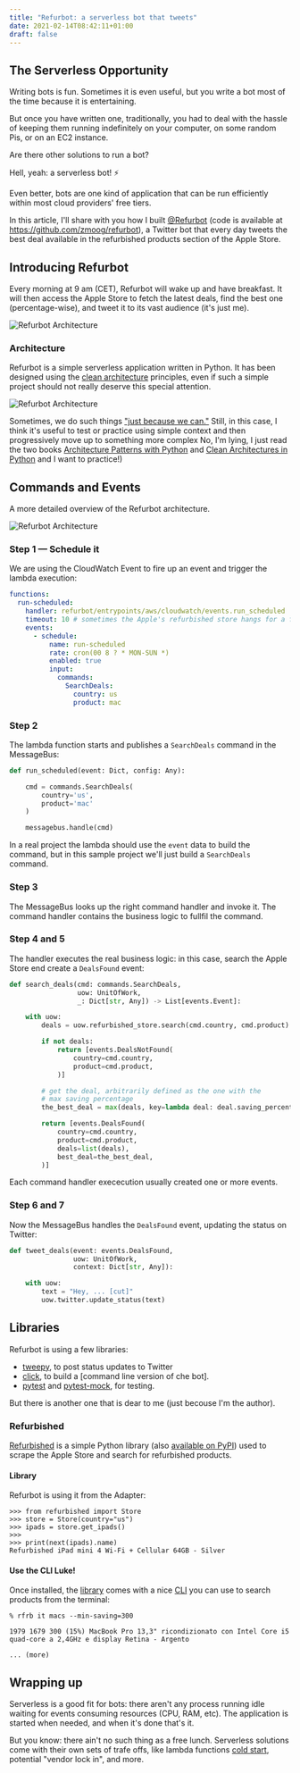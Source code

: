 ```yaml
---
title: "Refurbot: a serverless bot that tweets"
date: 2021-02-14T08:42:11+01:00
draft: false
---
```


## The Serverless Opportunity

Writing bots is fun. Sometimes it is even useful, but you write a bot most of the time because it is entertaining.

But once you have written one, traditionally, you had to deal with the hassle of keeping them running indefinitely on your computer, on some random Pis, or on an EC2 instance.

Are there other solutions to run a bot? 

Hell, yeah: a serverless bot! ⚡️

Even better, bots are one kind of application that can be run efficiently within most cloud providers' free tiers.

In this article, I'll share with you how I built [@Refurbot](https://twitter.com/refurbot) (code is available at https://github.com/zmoog/refurbot), a Twitter bot that every day tweets the best deal available in the refurbished products section of the Apple Store.


## Introducing Refurbot

Every morning at 9 am (CET), Refurbot will wake up and have breakfast. It will then access the Apple Store to fetch the latest deals, find the best one (percentage-wise), and tweet it to its vast audience (it's just me).

![Refurbot Architecture](/images/refurbot-tweet-screenshot.png)


### Architecture

Refurbot is a simple serverless application written in Python. It has been designed using the [clean architecture](https://blog.cleancoder.com/uncle-bob/2012/08/13/the-clean-architecture.html) principles, even if such a simple project should not really deserve this special attention.

![Refurbot Architecture](/images/refurbot-architecture-high-level.png)

Sometimes, we do such things ["just because we can."](https://www.youtube.com/watch?v=WlGIxof7w5I) Still, in this case, I think it's useful to test or practice using simple context and then progressively move up to something more complex No, I'm lying, I just read the two books [Architecture Patterns with Python](https://www.cosmicpython.com/book/preface.html) and [Clean Architectures in Python](http://www.pycabook.com) and I want to practice!)


## Commands and Events

A more detailed overview of the Refurbot architecture.

![Refurbot Architecture](/images/refurbot-architecture-detail.png)

### Step 1 — Schedule it

We are using the CloudWatch Event to fire up an event and trigger the lambda execution:

```yaml
functions:
  run-scheduled:
    handler: refurbot/entrypoints/aws/cloudwatch/events.run_scheduled
    timeout: 10 # sometimes the Apple's refurbished store hangs for a few seconds.
    events:
      - schedule:
          name: run-scheduled
          rate: cron(00 8 ? * MON-SUN *)
          enabled: true
          input:
            commands:
              SearchDeals:
                country: us
                product: mac
```

### Step 2

The lambda function starts and publishes a `SearchDeals` command in the MessageBus:

```python
def run_scheduled(event: Dict, config: Any):

    cmd = commands.SearchDeals(
        country='us',
        product='mac'
    )

    messagebus.handle(cmd)
```

In a real project the lambda should use the `event` data to build the command, but in this sample project we'll just build a `SearchDeals` command.

### Step 3

The MessageBus looks up the right command handler and invoke it. The command handler contains the business logic to fullfil the command.


### Step 4 and 5

The handler executes the real business logic: in this case, search the Apple Store end create a `DealsFound` event:

```python
def search_deals(cmd: commands.SearchDeals,
                 uow: UnitOfWork,
                 _: Dict[str, Any]) -> List[events.Event]:

    with uow:
        deals = uow.refurbished_store.search(cmd.country, cmd.product)

        if not deals:
            return [events.DealsNotFound(
                country=cmd.country,
                product=cmd.product,
            )]

        # get the deal, arbitrarily defined as the one with the
        # max saving percentage
        the_best_deal = max(deals, key=lambda deal: deal.saving_percentage)

        return [events.DealsFound(
            country=cmd.country,
            product=cmd.product,
            deals=list(deals),
            best_deal=the_best_deal,
        )]
```

Each command handler exececution usually created one or more events.

### Step 6 and 7

Now the MessageBus handles the `DealsFound` event, updating the status on Twitter:

```python
def tweet_deals(event: events.DealsFound,
                uow: UnitOfWork,
                context: Dict[str, Any]):

    with uow:
        text = "Hey, ... [cut]"
        uow.twitter.update_status(text)
```

## Libraries

Refurbot is using a few libraries:

 * [tweepy](https://www.tweepy.org), to post status updates to Twitter
 * [click](https://click.palletsprojects.com), to build a [command line version of che bot].
 * [pytest](http://pytest.org) and [pytest-mock](https://pypi.org/project/pytest-mock/), for testing.
 
But there is another one that is dear to me (just becouse I'm the author).

### Refurbished

[Refurbished](https://github.com/zmoog/refurbished/) is a simple Python library (also [available on PyPI](https://pypi.org/project/refurbished/)) used to scrape the Apple Store and search for refurbished products.

#### Library

Refurbot is using it from the Adapter:
```
>>> from refurbished import Store
>>> store = Store(country="us")
>>> ipads = store.get_ipads()
>>> 
>>> print(next(ipads).name)
Refurbished iPad mini 4 Wi-Fi + Cellular 64GB - Silver
```

#### Use the CLI Luke!

Once installed, the [library](https://pypi.org/project/refurbished/) comes with a nice [CLI](https://github.com/zmoog/refurbished/blob/master/cli/rfrb) you can use to search products from the terminal:

```shell
% rfrb it macs --min-saving=300

1979 1679 300 (15%) MacBook Pro 13,3" ricondizionato con Intel Core i5 quad-core a 2,4GHz e display Retina - Argento

... (more)
```


## Wrapping up

Serverless is a good fit for bots: there aren't any process running idle waiting for events consuming resources (CPU, RAM, etc). The application is started when needed, and when it's done that's it.

But you know: there ain't no such thing as a free lunch. Serverless solutions come with their own sets of trafe offs, like lambda functions [cold start](https://mikhail.io/serverless/coldstarts/aws/), potential "vendor lock in", and more.
